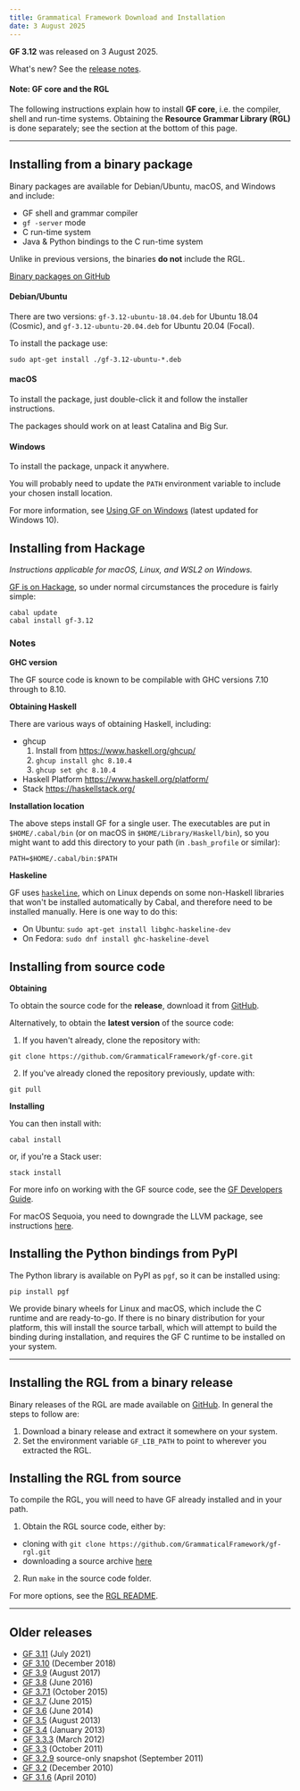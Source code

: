 ```yaml
---
title: Grammatical Framework Download and Installation
date: 3 August 2025
---
```


**GF 3.12** was released on 3 August 2025.

What's new? See the [release notes](release-3.12.html).

#### Note: GF core and the RGL

The following instructions explain how to install **GF core**, i.e. the compiler, shell and run-time systems.
Obtaining the **Resource Grammar Library (RGL)** is done separately; see the section at the bottom of this page.

---

## Installing from a binary package

Binary packages are available for Debian/Ubuntu, macOS, and Windows and include:

- GF shell and grammar compiler
- `gf -server` mode
- C run-time system
- Java & Python bindings to the C run-time system

Unlike in previous versions, the binaries **do not** include the RGL.

[Binary packages on GitHub](https://github.com/GrammaticalFramework/gf-core/releases/tag/3.12)

#### Debian/Ubuntu

There are two versions: `gf-3.12-ubuntu-18.04.deb` for Ubuntu 18.04 (Cosmic), and `gf-3.12-ubuntu-20.04.deb` for Ubuntu 20.04 (Focal).

To install the package use:

```
sudo apt-get install ./gf-3.12-ubuntu-*.deb
```

<!-- The Ubuntu `.deb` packages should work on Ubuntu 16.04, 18.04 and similar Linux distributions. -->

#### macOS

To install the package, just double-click it and follow the installer instructions.

The packages should work on at least Catalina and Big Sur.

#### Windows

To install the package, unpack it anywhere.

You will probably need to update the `PATH` environment variable to include your chosen install location.

For more information, see [Using GF on Windows](https://www.grammaticalframework.org/~inari/gf-windows.html) (latest updated for Windows 10).

## Installing from Hackage

_Instructions applicable for macOS, Linux, and WSL2 on Windows._

[GF is on Hackage](http://hackage.haskell.org/package/gf), so under
normal circumstances the procedure is fairly simple:

```
cabal update
cabal install gf-3.12
```

### Notes

**GHC version**

The GF source code is known to be compilable with GHC versions 7.10 through to 8.10.

**Obtaining Haskell**

There are various ways of obtaining Haskell, including:

- ghcup
    1.  Install from https://www.haskell.org/ghcup/
    2.  `ghcup install ghc 8.10.4`
    3.  `ghcup set ghc 8.10.4`
- Haskell Platform https://www.haskell.org/platform/
- Stack https://haskellstack.org/


**Installation location**

The above steps install GF for a single user.
The executables are put in `$HOME/.cabal/bin` (or on macOS in `$HOME/Library/Haskell/bin`),
so you might want to add this directory to your path (in `.bash_profile` or similar):

```
PATH=$HOME/.cabal/bin:$PATH
```

**Haskeline**

GF uses [`haskeline`](http://hackage.haskell.org/package/haskeline), which
on Linux depends on some non-Haskell libraries that won't be installed
automatically by Cabal, and therefore need to be installed manually.
Here is one way to do this:

- On Ubuntu: `sudo apt-get install libghc-haskeline-dev`
- On Fedora: `sudo dnf install ghc-haskeline-devel`

## Installing from source code

**Obtaining**

To obtain the source code for the **release**,
download it from [GitHub](https://github.com/GrammaticalFramework/gf-core/releases).

Alternatively, to obtain the **latest version** of the source code:

1. If you haven't already, clone the repository with:
```
git clone https://github.com/GrammaticalFramework/gf-core.git
```
2. If you've already cloned the repository previously, update with:
```
git pull
```


**Installing**

You can then install with:
```
cabal install
```

or, if you're a Stack user:

```
stack install
```

<!--The above notes for installing from source apply also in these cases.-->
For more info on working with the GF source code, see the
[GF Developers Guide](../doc/gf-developers.html).

For macOS Sequoia, you need to downgrade the LLVM package, see instructions [here](https://github.com/GrammaticalFramework/gf-core/issues/172#issuecomment-2599365457).

## Installing the Python bindings from PyPI

The Python library is available on PyPI as `pgf`, so it can be installed using:

```
pip install pgf
```

We provide binary wheels for Linux and macOS, which include the C runtime and are ready-to-go.
If there is no binary distribution for your platform, this will install the source tarball,
which will attempt to build the binding during installation,
and requires the GF C runtime to be installed on your system.

---

## Installing the RGL from a binary release

Binary releases of the RGL are made available on [GitHub](https://github.com/GrammaticalFramework/gf-rgl/releases).
In general the steps to follow are:

1. Download a binary release and extract it somewhere on your system.
2. Set the environment variable `GF_LIB_PATH` to point to wherever you extracted the RGL.

## Installing the RGL from source

To compile the RGL, you will need to have GF already installed and in your path.

1. Obtain the RGL source code, either by:
  - cloning with `git clone https://github.com/GrammaticalFramework/gf-rgl.git`
  - downloading a source archive [here](https://github.com/GrammaticalFramework/gf-rgl/archive/master.zip)
2. Run `make` in the source code folder.

For more options, see the [RGL README](https://github.com/GrammaticalFramework/gf-rgl/blob/master/README.md).

---

## Older releases

- [GF 3.11](index-3.11.html) (July 2021)
- [GF 3.10](index-3.10.html) (December 2018)
- [GF 3.9](index-3.9.html) (August 2017)
- [GF 3.8](index-3.8.html) (June 2016)
- [GF 3.7.1](index-3.7.1.html) (October 2015)
- [GF 3.7](index-3.7.html) (June 2015)
- [GF 3.6](index-3.6.html) (June 2014)
- [GF 3.5](index-3.5.html) (August 2013)
- [GF 3.4](index-3.4.html) (January 2013)
- [GF 3.3.3](index-3.3.3.html) (March 2012)
- [GF 3.3](index-3.3.html) (October 2011)
- [GF 3.2.9](index-3.2.9.html) source-only snapshot (September 2011)
- [GF 3.2](index-3.2.html) (December 2010)
- [GF 3.1.6](index-3.1.6.html) (April 2010)
